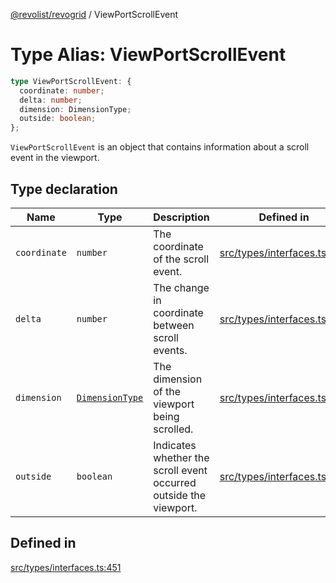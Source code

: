 [@revolist/revogrid](README.md) / ViewPortScrollEvent

# Type Alias: ViewPortScrollEvent

```ts
type ViewPortScrollEvent: {
  coordinate: number;
  delta: number;
  dimension: DimensionType;
  outside: boolean;
};
```

`ViewPortScrollEvent` is an object that contains information about a scroll
event in the viewport.

## Type declaration

| Name | Type | Description | Defined in |
| ------ | ------ | ------ | ------ |
| `coordinate` | `number` | The coordinate of the scroll event. | [src/types/interfaces.ts:459](https://github.com/revolist/revogrid/blob/a649ddca5a4a20f5f68ee92610066873d77a049a/src/types/interfaces.ts#L459) |
| `delta` | `number` | The change in coordinate between scroll events. | [src/types/interfaces.ts:463](https://github.com/revolist/revogrid/blob/a649ddca5a4a20f5f68ee92610066873d77a049a/src/types/interfaces.ts#L463) |
| `dimension` | [`DimensionType`](TypeAlias.DimensionType.md) | The dimension of the viewport being scrolled. | [src/types/interfaces.ts:455](https://github.com/revolist/revogrid/blob/a649ddca5a4a20f5f68ee92610066873d77a049a/src/types/interfaces.ts#L455) |
| `outside` | `boolean` | Indicates whether the scroll event occurred outside the viewport. | [src/types/interfaces.ts:467](https://github.com/revolist/revogrid/blob/a649ddca5a4a20f5f68ee92610066873d77a049a/src/types/interfaces.ts#L467) |

## Defined in

[src/types/interfaces.ts:451](https://github.com/revolist/revogrid/blob/a649ddca5a4a20f5f68ee92610066873d77a049a/src/types/interfaces.ts#L451)
